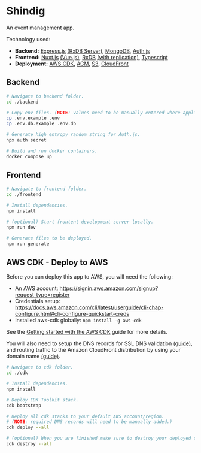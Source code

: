 # Shindig

An event management app.

Technology used:

- **Backend:** [Express.js](https://expressjs.com/) [(RxDB Server)](https://rxdb.info/rx-server.html), [MongoDB](https://www.mongodb.com/), [Auth.js](https://authjs.dev/)
- **Frontend:** [Nuxt.js](https://nuxt.com/) [(Vue.js)](https://vuejs.org/), [RxDB](https://rxdb.info/) [(with replication)](https://rxdb.info/replication.html), [Typescript](https://www.typescriptlang.org/)
- **Deployment:** [AWS CDK](https://aws.amazon.com/cdk/), [ACM](https://aws.amazon.com/certificate-manager/), [S3](https://aws.amazon.com/s3/), [CloudFront](https://aws.amazon.com/cloudfront/)

## Backend

```bash
# Navigate to backend folder.
cd ./backend

# Copy env files. (NOTE: values need to be manually entered where applicable.)
cp .env.example .env
cp .env.db.example .env.db

# Generate high entropy random string for Auth.js.
npx auth secret

# Build and run docker containers.
docker compose up
```

## Frontend

```bash
# Navigate to frontend folder.
cd ./frontend

# Install dependencies.
npm install

# (optional) Start frontent development server locally.
npm run dev

# Generate files to be deployed.
npm run generate
```

## AWS CDK - Deploy to AWS

Before you can deploy this app to AWS, you will need the following:

- An AWS account: https://signin.aws.amazon.com/signup?request_type=register
- Credentials setup: https://docs.aws.amazon.com/cli/latest/userguide/cli-chap-configure.html#cli-configure-quickstart-creds
- Installed aws-cdk globally: `npm install -g aws-cdk`

See the [Getting started with the AWS CDK](https://docs.aws.amazon.com/cdk/v2/guide/getting_started.html) guide for more details.

You will also need to setup the DNS records for SSL DNS validation [(guide)](https://docs.aws.amazon.com/acm/latest/userguide/dns-validation.html), and routing traffic to the Amazon CloudFront distribution by using your domain name [(guide)](https://docs.aws.amazon.com/Route53/latest/DeveloperGuide/routing-to-cloudfront-distribution.html).

```bash
# Navigate to cdk folder.
cd ./cdk

# Install dependencies.
npm install

# Deploy CDK Toolkit stack.
cdk bootstrap

# Deploy all cdk stacks to your default AWS account/region.
# (NOTE: required DNS records will need to be manually added.)
cdk deploy --all

# (optional) When you are finished make sure to destroy your deployed cdk resources.
cdk destroy --all
```
